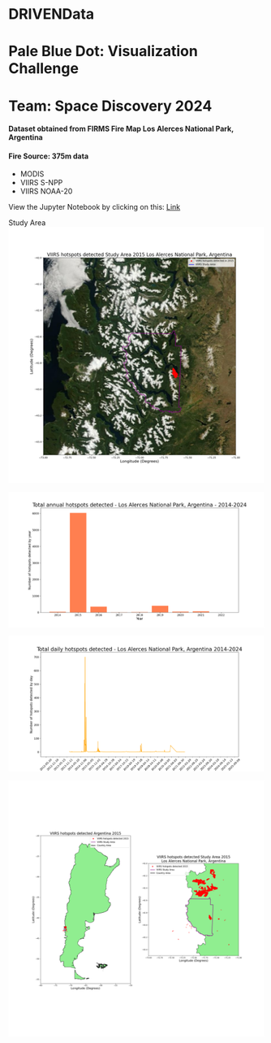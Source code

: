 # DRIVENData
# Pale Blue Dot: Visualization Challenge
# Team: Space Discovery 2024

#### **Dataset obtained from FIRMS Fire Map Los Alerces National Park, Argentina**

#### **Fire Source: 375m data**
  * MODIS
  * VIIRS S-NPP
  * VIIRS NOAA-20

View the Jupyter Notebook by clicking on this: [Link](https://github.com/walterm128/drivendata2024visual/blob/main/VIIRSChallengeFinal.ipynb)

Study Area
![alt](HSStudyArea.png)

![alt](Annualhotspots2014-2024.png)

![alt](Dailyhotspots2012-2021.png)

![alt](HSArgentina-StudyArea.png)
